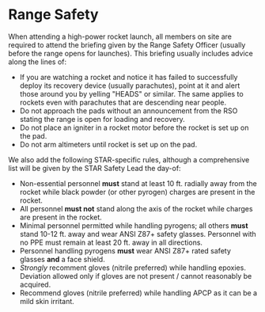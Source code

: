 # Range Safety

When attending a high-power rocket launch, all members on site are required to attend the briefing given by the Range Safety Officer (usually before the range opens for launches). This briefing usually includes advice along the lines of:

* If you are watching a rocket and notice it has failed to successfully deploy its recovery device (usually parachutes), point at it and alert those around you by yelling "HEADS" or similar. The same applies to rockets even with parachutes that are descending near people.
* Do not approach the pads without an announcement from the RSO stating the range is open for loading and recovery.
* Do not place an igniter in a rocket motor before the rocket is set up on the pad.
* Do not arm altimeters until rocket is set up on the pad.

We also add the following STAR-specific rules, although a comprehensive list will be given by the STAR Safety Lead the day-of:

* Non-essential personnel **must** stand at least 10 ft. radially away from the rocket while black powder (or other pyrogen) charges are present in the rocket.
* All personnel **must not** stand along the axis of the rocket while charges are present in the rocket.
* Minimal personnel permitted while handling pyrogens; all others **must** stand 10-12 ft. away and wear ANSI Z87+ safety glasses. Personnel with no PPE must remain at least 20 ft. away in all directions.
* Personnel handling pyrogens **must** wear ANSI Z87+ rated safety glasses **and** a face shield.
* _Strongly_ recomment gloves (nitrile preferred) while handling epoxies. Deviation allowed only if gloves are not present / cannot reasonably be acquired.
* Recommend gloves (nitrile preferred) while handling APCP as it can be a mild skin irritant.
